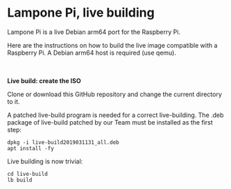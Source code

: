 # Lampone Pi, live building

Lampone Pi is a live Debian arm64 port for the Raspberry Pi.

Here are the instructions on how to build the live image compatible with a Raspberry Pi. 
A Debian arm64 host is required (use qemu).

**\
\
Live build: create the ISO**

Clone or download this GitHub repository and change the current directory to it.

A patched live-build program is needed for a correct live-building. 
The .deb package of live-build patched by our Team must be installed as the first step:

    dpkg -i live-build2019031131_all.deb
    apt install -fy

Live building is now trivial:

    cd live-build
    lb build
    
